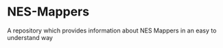 # NES-Mappers
A repository which provides information about NES Mappers in an easy to understand way
